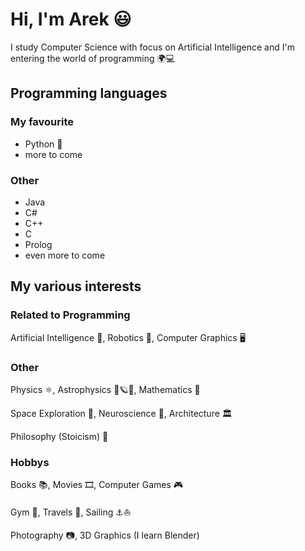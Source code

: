 # Hi, I'm Arek 😃
I study Computer Science with focus on Artificial Intelligence and I'm entering the world of programming 🌍💻

## Programming languages
### My favourite
- Python 🐍
- more to come

### Other
- Java
- C#
- C++
- C
- Prolog
- even more to come

## My various interests
### Related to Programming

Artificial Intelligence 👾, Robotics 🤖, Computer Graphics 🖥️

### Other

Physics ⚛️, Astrophysics 🔭🪐🌌, Mathematics 🧮

Space Exploration 🚀, Neuroscience 🧠, Architecture 🏛️

Philosophy (Stoicism) 📜

### Hobbys
Books 📚, Movies 🎞️, Computer Games 🎮

Gym 💪, Travels 🧭, Sailing ⚓⛵

Photography 📷, 3D Graphics (I learn Blender)
